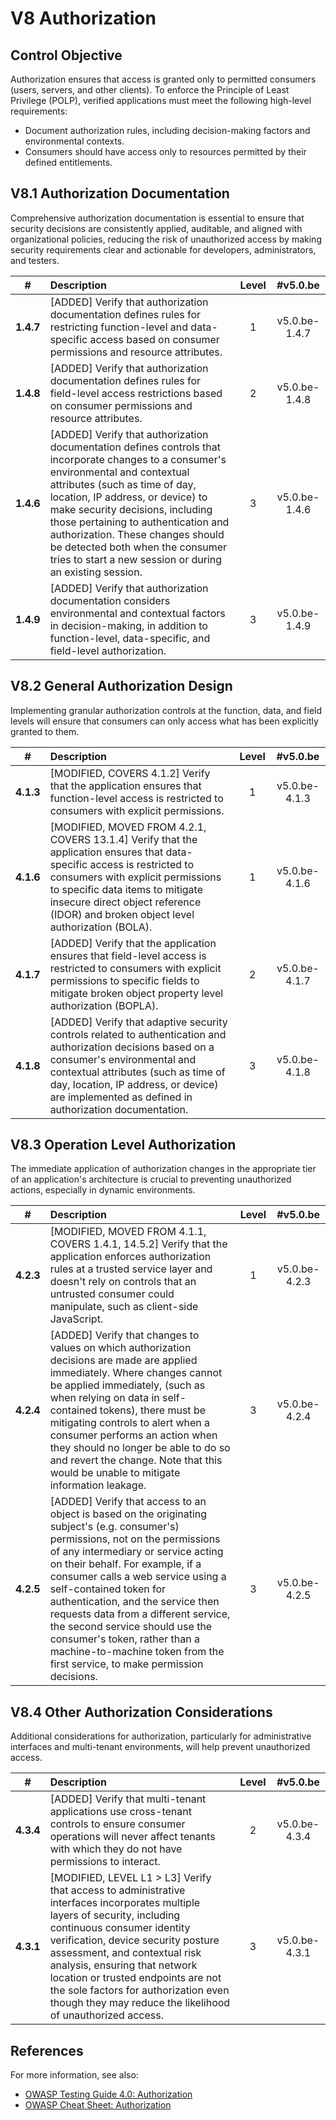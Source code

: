 # V8 Authorization

## Control Objective

Authorization ensures that access is granted only to permitted consumers (users, servers, and other clients). To enforce the Principle of Least Privilege (POLP), verified applications must meet the following high-level requirements:

* Document authorization rules, including decision-making factors and environmental contexts.
* Consumers should have access only to resources permitted by their defined entitlements.

## V8.1 Authorization Documentation

Comprehensive authorization documentation is essential to ensure that security decisions are consistently applied, auditable, and aligned with organizational policies, reducing the risk of unauthorized access by making security requirements clear and actionable for developers, administrators, and testers.

| # | Description | Level | #v5.0.be |
| :---: | :--- | :---: | :---: |
| **1.4.7** | [ADDED] Verify that authorization documentation defines rules for restricting function-level and data-specific access based on consumer permissions and resource attributes. | 1 | v5.0.be-1.4.7 |
| **1.4.8** | [ADDED] Verify that authorization documentation defines rules for field-level access restrictions based on consumer permissions and resource attributes. | 2 | v5.0.be-1.4.8 |
| **1.4.6** | [ADDED] Verify that authorization documentation defines controls that incorporate changes to a consumer's environmental and contextual attributes (such as time of day, location, IP address, or device) to make security decisions, including those pertaining to authentication and authorization. These changes should be detected both when the consumer tries to start a new session or during an existing session. | 3 | v5.0.be-1.4.6 |
| **1.4.9** | [ADDED] Verify that authorization documentation considers environmental and contextual factors in decision-making, in addition to function-level, data-specific, and field-level authorization. | 3 | v5.0.be-1.4.9 |

## V8.2 General Authorization Design

Implementing granular authorization controls at the function, data, and field levels will ensure that consumers can only access what has been explicitly granted to them.

| # | Description | Level | #v5.0.be |
| :---: | :--- | :---: | :---: |
| **4.1.3** | [MODIFIED, COVERS 4.1.2] Verify that the application ensures that function-level access is restricted to consumers with explicit permissions. | 1 | v5.0.be-4.1.3 |
| **4.1.6** | [MODIFIED, MOVED FROM 4.2.1, COVERS 13.1.4] Verify that the application ensures that data-specific access is restricted to consumers with explicit permissions to specific data items to mitigate insecure direct object reference (IDOR) and broken object level authorization (BOLA). | 1 | v5.0.be-4.1.6 |
| **4.1.7** | [ADDED] Verify that the application ensures that field-level access is restricted to consumers with explicit permissions to specific fields to mitigate broken object property level authorization (BOPLA). | 2 | v5.0.be-4.1.7 |
| **4.1.8** | [ADDED] Verify that adaptive security controls related to authentication and authorization decisions based on a consumer's environmental and contextual attributes (such as time of day, location, IP address, or device) are implemented as defined in authorization documentation. | 3 | v5.0.be-4.1.8 |

## V8.3 Operation Level Authorization

The immediate application of authorization changes in the appropriate tier of an application's architecture is crucial to preventing unauthorized actions, especially in dynamic environments.

| # | Description | Level | #v5.0.be |
| :---: | :--- | :---: | :---: |
| **4.2.3** | [MODIFIED, MOVED FROM 4.1.1, COVERS 1.4.1, 14.5.2] Verify that the application enforces authorization rules at a trusted service layer and doesn't rely on controls that an untrusted consumer could manipulate, such as client-side JavaScript. | 1 | v5.0.be-4.2.3 |
| **4.2.4** | [ADDED] Verify that changes to values on which authorization decisions are made are applied immediately. Where changes cannot be applied immediately, (such as when relying on data in self-contained tokens), there must be mitigating controls to alert when a consumer performs an action when they should no longer be able to do so and revert the change. Note that this would be unable to mitigate information leakage. | 3 | v5.0.be-4.2.4 |
| **4.2.5** | [ADDED] Verify that access to an object is based on the originating subject's (e.g. consumer's) permissions, not on the permissions of any intermediary or service acting on their behalf. For example, if a consumer calls a web service using a self-contained token for authentication, and the service then requests data from a different service, the second service should use the consumer's token, rather than a machine-to-machine token from the first service, to make permission decisions. | 3 | v5.0.be-4.2.5 |

## V8.4 Other Authorization Considerations

Additional considerations for authorization, particularly for administrative interfaces and multi-tenant environments, will help prevent unauthorized access.

| # | Description | Level | #v5.0.be |
| :---: | :--- | :---: | :---: |
| **4.3.4** | [ADDED] Verify that multi-tenant applications use cross-tenant controls to ensure consumer operations will never affect tenants with which they do not have permissions to interact. | 2 | v5.0.be-4.3.4 |
| **4.3.1** | [MODIFIED, LEVEL L1 > L3] Verify that access to administrative interfaces incorporates multiple layers of security, including continuous consumer identity verification, device security posture assessment, and contextual risk analysis, ensuring that network location or trusted endpoints are not the sole factors for authorization even though they may reduce the likelihood of unauthorized access. | 3 | v5.0.be-4.3.1 |

## References

For more information, see also:

* [OWASP Testing Guide 4.0: Authorization](https://owasp.org/www-project-web-security-testing-guide/v41/4-Web_Application_Security_Testing/05-Authorization_Testing/README.html)
* [OWASP Cheat Sheet: Authorization](https://cheatsheetseries.owasp.org/cheatsheets/Authorization_Cheat_Sheet.html)
